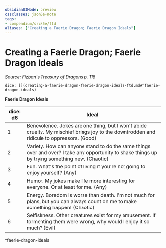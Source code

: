 ```yaml
---
obsidianUIMode: preview
cssclasses: json5e-note
tags:
- compendium/src/5e/ftd
aliases: ["Creating a Faerie Dragon; Faerie Dragon Ideals"]
---
```

# Creating a Faerie Dragon; Faerie Dragon Ideals
*Source: Fizban's Treasury of Dragons p. 118* 

`dice: [](creating-a-faerie-dragon-faerie-dragon-ideals-ftd.md#^faerie-dragon-ideals)`

**Faerie Dragon Ideals**

| dice: d6 | Ideal |
|----------|-------|
| 1 | Benevolence. Jokes are one thing, but I won't abide cruelty. My mischief brings joy to the downtrodden and ridicule to oppressors. (Good) |
| 2 | Variety. How can anyone stand to do the same things over and over? I take any opportunity to shake things up by trying something new. (Chaotic) |
| 3 | Fun. What's the point of living if you're not going to enjoy yourself? (Any) |
| 4 | Humor. My jokes make life more interesting for everyone. Or at least for me. (Any) |
| 5 | Energy. Boredom is worse than death. I'm not much for plans, but you can always count on me to make something happen! (Chaotic) |
| 6 | Selfishness. Other creatures exist for my amusement. If tormenting them were wrong, why would I enjoy it so much? (Evil) |
^faerie-dragon-ideals